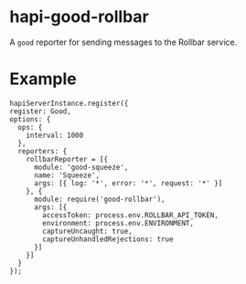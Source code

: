 # hapi-good-rollbar
A `good` reporter for sending messages to the Rollbar service.

# Example
```
hapiServerInstance.register({
register: Good,
options: {
  ops: {
    interval: 1000
  },
  reporters: {
    rollbarReporter = [{
      module: 'good-squeeze',
      name: 'Squeeze',
      args: [{ log: '*', error: '*', request: '*' }]
    }, {
      module: require('good-rollbar'),
      args: [{
        accessToken: process.env.ROLLBAR_API_TOKEN,
        environment: process.env.ENVIRONMENT,
        captureUncaught: true,
        captureUnhandledRejections: true
      }]
    }]
  }
});
```
